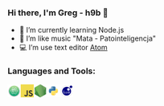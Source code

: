 ### Hi there, I'm Greg - h9b 👋 

- 🌱 I’m currently learning Node.js
- 🎵 I’m like music "Mata - Patointeligencja"
- 💻 I’m use text editor <a href="https://atom.io">Atom</a>

### Languages and Tools:

<img align="left" alt="Atom" width="26px" src="https://raw.githubusercontent.com/github/explore/80688e429a7d4ef2fca1e82350fe8e3517d3494d/topics/atom/atom.png" href="https://atom.io"/>
<img align="left" alt="JavaScript" width="26px" src="https://raw.githubusercontent.com/github/explore/80688e429a7d4ef2fca1e82350fe8e3517d3494d/topics/javascript/javascript.png" href="https://www.javascript.com"/>
<img align="left" alt="Node.js" width="26px" src="https://raw.githubusercontent.com/github/explore/80688e429a7d4ef2fca1e82350fe8e3517d3494d/topics/nodejs/nodejs.png" href="https://nodejs.org"/>
<img align="left" alt="Python" width="26px" src="https://raw.githubusercontent.com/github/explore/80688e429a7d4ef2fca1e82350fe8e3517d3494d/topics/python/python.png" href="https://www.python.org" />
<img align="left" alt="Lua (or robloxlua)" width="26px" src="https://raw.githubusercontent.com/github/explore/80688e429a7d4ef2fca1e82350fe8e3517d3494d/topics/lua/lua.png" href="https://www.python.org" />
